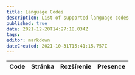 ```yaml
---
title: Language Codes
description: List of supported language codes
published: true
date: 2021-12-20T14:27:18.034Z
tags:
editor: markdown
dateCreated: 2021-10-31T15:41:15.757Z
---
```


<table id="languages">
  <thead>
    <tr>
      <th style="text-align:left">Code</th>
      <th style="text-align:left">Stránka</th>
      <th style="text-align:left">Rozšírenie</th>
      <th style="text-align:left">Presence</th>
    </tr>
  </thead>
  <tbody>
  </tbody>
</table>

